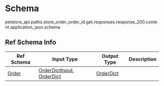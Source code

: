 # Schema
petstore_api.paths.store_order_order_id.get.responses.response_200.content.application_json.schema

## Ref Schema Info
Ref Schema | Input Type | Output Type | Description
---------- | ---------- | ----------- | ------------
[Order](order.md) | [OrderDictInput](#orderdictinput), [OrderDict](#orderdict) | [OrderDict](#orderdict) |
